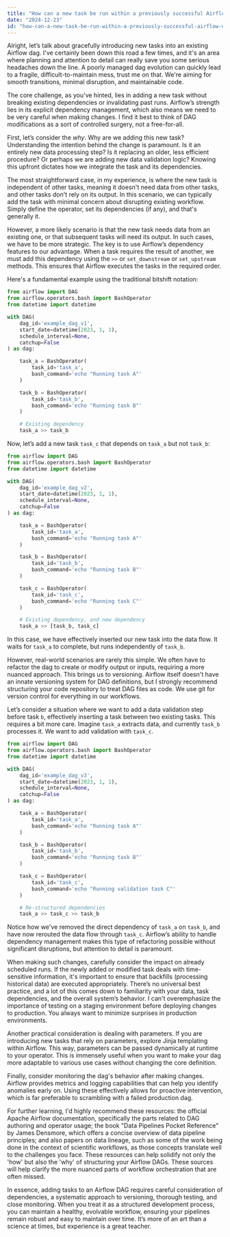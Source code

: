 ```yaml
---
title: "How can a new task be run within a previously successful Airflow DAG?"
date: "2024-12-23"
id: "how-can-a-new-task-be-run-within-a-previously-successful-airflow-dag"
---
```


Alright, let’s talk about gracefully introducing new tasks into an existing Airflow dag. I've certainly been down this road a few times, and it's an area where planning and attention to detail can really save you some serious headaches down the line. A poorly managed dag evolution can quickly lead to a fragile, difficult-to-maintain mess, trust me on that. We're aiming for smooth transitions, minimal disruption, and maintainable code.

The core challenge, as you've hinted, lies in adding a new task without breaking existing dependencies or invalidating past runs. Airflow’s strength lies in its explicit dependency management, which also means we need to be very careful when making changes. I find it best to think of DAG modifications as a sort of controlled surgery, not a free-for-all.

First, let’s consider the *why*. Why are we adding this new task? Understanding the intention behind the change is paramount. Is it an entirely new data processing step? Is it replacing an older, less efficient procedure? Or perhaps we are adding new data validation logic? Knowing this upfront dictates how we integrate the task and its dependencies.

The most straightforward case, in my experience, is where the new task is independent of other tasks, meaning it doesn't need data from other tasks, and other tasks don't rely on its output. In this scenario, we can typically add the task with minimal concern about disrupting existing workflow. Simply define the operator, set its dependencies (if any), and that's generally it.

However, a more likely scenario is that the new task needs data from an existing one, or that subsequent tasks will need its output. In such cases, we have to be more strategic. The key is to use Airflow’s dependency features to our advantage. When a task requires the result of another, we must add this dependency using the `>>` or `set_downstream` or `set_upstream` methods. This ensures that Airflow executes the tasks in the required order.

Here's a fundamental example using the traditional bitshift notation:

```python
from airflow import DAG
from airflow.operators.bash import BashOperator
from datetime import datetime

with DAG(
    dag_id='example_dag_v1',
    start_date=datetime(2023, 1, 1),
    schedule_interval=None,
    catchup=False
) as dag:

    task_a = BashOperator(
        task_id='task_a',
        bash_command='echo "Running task A"'
    )

    task_b = BashOperator(
        task_id='task_b',
        bash_command='echo "Running task B"'
    )

    # Existing dependency
    task_a >> task_b
```

Now, let’s add a new task `task_c` that depends on `task_a` but not `task_b`:

```python
from airflow import DAG
from airflow.operators.bash import BashOperator
from datetime import datetime

with DAG(
    dag_id='example_dag_v2',
    start_date=datetime(2023, 1, 1),
    schedule_interval=None,
    catchup=False
) as dag:

    task_a = BashOperator(
        task_id='task_a',
        bash_command='echo "Running task A"'
    )

    task_b = BashOperator(
        task_id='task_b',
        bash_command='echo "Running task B"'
    )

    task_c = BashOperator(
        task_id='task_c',
        bash_command='echo "Running task C"'
    )

    # Existing dependency, and new dependency
    task_a >> [task_b, task_c]
```

In this case, we have effectively inserted our new task into the data flow. It waits for `task_a` to complete, but runs independently of `task_b`.

However, real-world scenarios are rarely this simple. We often have to refactor the dag to create or modify output or inputs, requiring a more nuanced approach. This brings us to versioning. Airflow itself doesn't have an innate versioning system for DAG definitions, but I strongly recommend structuring your code repository to treat DAG files as code. We use git for version control for everything in our workflows.

Let’s consider a situation where we want to add a data validation step before task `b`, effectively inserting a task between two existing tasks. This requires a bit more care. Imagine `task_a` extracts data, and currently `task_b` processes it. We want to add validation with `task_c`.

```python
from airflow import DAG
from airflow.operators.bash import BashOperator
from datetime import datetime

with DAG(
    dag_id='example_dag_v3',
    start_date=datetime(2023, 1, 1),
    schedule_interval=None,
    catchup=False
) as dag:

    task_a = BashOperator(
        task_id='task_a',
        bash_command='echo "Running task A"'
    )

    task_b = BashOperator(
        task_id='task_b',
        bash_command='echo "Running task B"'
    )

    task_c = BashOperator(
        task_id='task_c',
        bash_command='echo "Running validation task C"'
    )

    # Re-structured dependencies
    task_a >> task_c >> task_b
```
Notice how we've removed the direct dependency of `task_a` on `task_b`, and have now rerouted the data flow through `task_c`. Airflow’s ability to handle dependency management makes this type of refactoring possible without significant disruptions, but attention to detail is paramount.

When making such changes, carefully consider the impact on already scheduled runs. If the newly added or modified task deals with time-sensitive information, it's important to ensure that backfills (processing historical data) are executed appropriately. There’s no universal best practice, and a lot of this comes down to familiarity with your data, task dependencies, and the overall system’s behavior. I can't overemphasize the importance of testing on a staging environment before deploying changes to production. You always want to minimize surprises in production environments.

Another practical consideration is dealing with parameters. If you are introducing new tasks that rely on parameters, explore Jinja templating within Airflow. This way, parameters can be passed dynamically at runtime to your operator. This is immensely useful when you want to make your dag more adaptable to various use cases without changing the core definition.

Finally, consider monitoring the dag's behavior after making changes. Airflow provides metrics and logging capabilities that can help you identify anomalies early on. Using these effectively allows for proactive intervention, which is far preferable to scrambling with a failed production dag.

For further learning, I'd highly recommend these resources: the official Apache Airflow documentation, specifically the parts related to DAG authoring and operator usage; the book "Data Pipelines Pocket Reference" by James Densmore, which offers a concise overview of data pipeline principles; and also papers on data lineage, such as some of the work being done in the context of scientific workflows, as those concepts translate well to the challenges you face. These resources can help solidify not only the 'how' but also the 'why' of structuring your Airflow DAGs. These sources will help clarify the more nuanced parts of workflow orchestration that are often missed.

In essence, adding tasks to an Airflow DAG requires careful consideration of dependencies, a systematic approach to versioning, thorough testing, and close monitoring. When you treat it as a structured development process, you can maintain a healthy, evolvable workflow, ensuring your pipelines remain robust and easy to maintain over time. It’s more of an art than a science at times, but experience is a great teacher.
